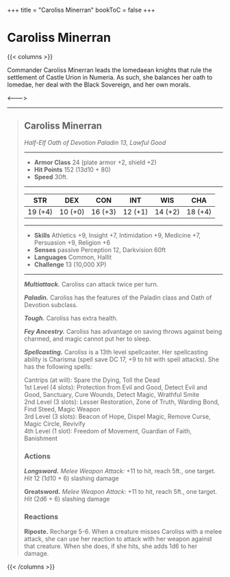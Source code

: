 +++
title = "Caroliss Minerran"
bookToC = false
+++

# Caroliss Minerran

{{< columns >}}

Commander Caroliss Minerran leads the Iomedaean knights that rule the settlement of Castle Urion in Numeria. As such, she balances her oath to Iomedae, her deal with the Black Sovereign, and her own morals.

<--->

<div class="phb">

___
> ## Caroliss Minerran
> *Half-Elf Oath of Devotion Paladin 13, Lawful Good*
> ___
> - **Armor Class** 24 (plate armor +2, shield +2)
> - **Hit Points** 152 (13d10 + 80)
> - **Speed** 30ft.
>___
>|STR|DEX|CON|INT|WIS|CHA|
>|:---:|:---:|:---:|:---:|:---:|:---:|
>|19 (+4)|10 (+0)|16 (+3)|12 (+1)|14 (+2)|18 (+4)|
>___
> - **Skills** Athletics +9, Insight +7, Intimidation +9, Medicine +7, Persuasion +9, Religion +6
> - **Senses** passive Perception 12, Darkvision 60ft
> - **Languages** Common, Hallit
> - **Challenge** 13 (10,000 XP)
> ___
> ***Multiattack.*** Caroliss can attack twice per turn.
>
> ***Paladin.*** Caroliss has the features of the Paladin class and Oath of Devotion subclass.
>
> ***Tough.*** Caroliss has extra health.
>
> ***Fey Ancestry.*** Caroliss has advantage on saving throws against being charmed, and magic cannot put her to sleep.
>
> ***Spellcasting.*** Caroliss is a 13th level spellcaster. Her spellcasting ability is Charisma (spell save DC 17, +9 to hit with spell attacks). She has the following spells:
>
> Cantrips (at will): Spare the Dying, Toll the Dead<br>
> 1st Level (4 slots): Protection from Evil and Good, Detect Evil and Good, Sanctuary, Cure Wounds, Detect Magic, Wrathful Smite<br>
> 2nd Level (3 slots): Lesser Restoration, Zone of Truth, Warding Bond, Find Steed, Magic Weapon<br>
> 3rd Level (3 slots): Beacon of Hope, Dispel Magic, Remove Curse, Magic Circle, Revivify<br>
> 4th Level (1 slot): Freedom of Movement, Guardian of Faith, Banishment
>
> ### Actions
> ***Longsword.*** *Melee Weapon Attack:* +11 to hit, reach 5ft., one target. *Hit* 12 (1d10 + 6) slashing damage
>
> **Greatsword.** *Melee Weapon Attack:* +11 to hit, reach 5ft., one target. *Hit* (2d6 + 6) slashing damage
>
> ### Reactions
> **Riposte.** Recharge 5-6. When a creature misses Caroliss with a melee attack, she can use her reaction to attack with her weapon against that creature. When she does, if she hits, she adds 1d6 to her damage.

</div>

{{< /columns >}}
